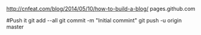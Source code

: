http://cnfeat.com/blog/2014/05/10/how-to-build-a-blog/
pages.github.com

#Push it
git add --all
git commit -m "Initial commint"
git push -u origin master
